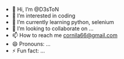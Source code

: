 - 👋 Hi, I’m @D3sToN
- 👀 I’m interested in coding
- 🌱 I’m currently learning python, selenium
- 💞️ I’m looking to collaborate on ...
- 📫 How to reach me cornila66@gmail.com
- 😄 Pronouns: ...
- ⚡ Fun fact: ...

<!---
D3sToN/D3sToN is a ✨ special ✨ repository because its `README.md` (this file) appears on your GitHub profile.
You can click the Preview link to take a look at your changes.
--->

